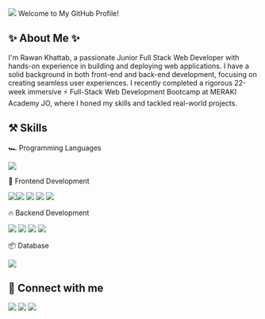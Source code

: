<img src="https://user-images.githubusercontent.com/74038190/212751381-b0b2320e-6ef6-4041-a77a-de279fe5d3ae.gif" />
 Welcome to My GitHub Profile!

✨ About Me ✨
--
I'm Rawan Khattab, a passionate Junior Full Stack Web Developer with hands-on experience in building and deploying web applications. I have a solid background in both front-end and back-end development, focusing on creating seamless user experiences. I recently completed a rigorous 22-week immersive ⚡ Full-Stack Web Development Bootcamp at MERAKI Academy JO, where I honed my skills and tackled real-world projects.

⚒️ Skills
--
🏎️ Programming Languages

<img src= "https://img.shields.io/badge/JavaScript-323330?style=for-the-badge&logo=javascript&logoColor=F7DF1E" />


🌋 Frontend Development

<img src="https://img.shields.io/badge/React-20232A?style=for-the-badge&logo=react&logoColor=61DAFB"/><img src="https://img.shields.io/badge/CSS3-1572B6?style=for-the-badge&logo=css3&logoColor=white"/>
<img src="https://img.shields.io/badge/HTML5-E34F26?style=for-the-badge&logo=html5&logoColor=white"/>
<img src="https://img.shields.io/badge/Bootstrap-563D7C?style=for-the-badge&logo=bootstrap&logoColor=white"/>
<img src="https://img.shields.io/badge/npm-CB3837?style=for-the-badge&logo=npm&logoColor=white"/>


🔥 Backend Development

<img src="https://img.shields.io/badge/Node%20js-339933?style=for-the-badge&logo=nodedotjs&logoColor=white"/>
<img src="https://img.shields.io/badge/Express%20js-000000?style=for-the-badge&logo=express&logoColor=white"/>
<img src="https://img.shields.io/badge/Postman-FF6C37?style=for-the-badge&logo=Postman&logoColor=white"/>
<img src="https://img.shields.io/badge/Redux-593D88?style=for-the-badge&logo=redux&logoColor=white"/>



📦 Database

<img src="https://img.shields.io/badge/MongoDB-4EA94B?style=for-the-badge&logo=mongodb&logoColor=white"/>


🤙 Connect with me
--
<img src= "https://img.shields.io/badge/Gmail-D14836?style=for-the-badge&logo=gmail&logoColor=white" />
<img src= "https://img.shields.io/badge/LinkedIn-0077B5?style=for-the-badge&logo=linkedin&logoColor=white" />
<img src= "https://img.shields.io/badge/Indeed-003A9B?style=for-the-badge&logo=Indeed&logoColor=white" />
